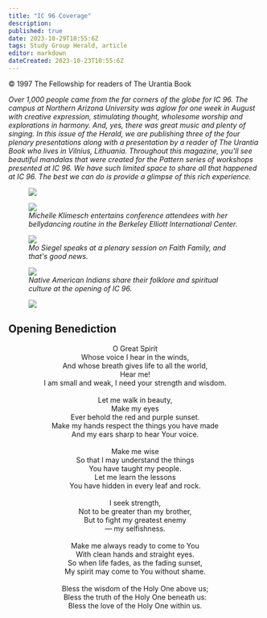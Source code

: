 ```yaml
---
title: "IC 96 Coverage"
description: 
published: true
date: 2023-10-29T10:55:6Z
tags: Study Group Herald, article
editor: markdown
dateCreated: 2023-10-23T10:55:6Z
---
```


<p class="v-card v-sheet theme--light gray lighten-3 px-2">© 1997 The Fellowship for readers of The Urantia Book</p>

_Over 1,000 people came from the far corners of the globe for IC 96. The campus at Northern Arizona University was aglow for one week in August with creative expression, stimulating thought, wholesome worship and explorations in harmony. And, yes, there was great music and plenty of singing. In this issue of the Herald, we are publishing three of the four plenary presentations along with a presentation by a reader of _The Urantia Book_ who lives in Vilnius, Lithuania. Throughout this magazine, you'll see beautiful mandalas that were created for the Pattern series of workshops presented at IC 96. We have such limited space to share all that happened at IC 96. The best we can do is provide a glimpse of this rich experience._

<figure id="Figure_1" class="image urantiapedia">
<img src="/image/article/Study_Group_Herald/IC_logo.jpg">
</figure>

<figure id="Figure_2" class="image urantiapedia">
<img src="/image/article/Study_Group_Herald/Michelle_Klimesch.jpg">
<figcaption><em>Michelle Klimesch entertains conference attendees with her bellydancing routine in the Berkeley Elliott International Center.</em></figcaption>
</figure>


<figure id="Figure_3" class="image urantiapedia">
<img src="/image/article/Study_Group_Herald/Mo_Siegel.jpg">
<figcaption><em>Mo Siegel speaks at a plenary session on Faith Family, and that's good news.</em></figcaption>
</figure>


<figure id="Figure_4" class="image urantiapedia">
<img src="/image/article/Study_Group_Herald/Native_American.jpg">
<figcaption><em>Native American Indians share their folklore and spiritual culture at the opening of IC 96.</em></figcaption>
</figure>


<figure id="Figure_5" class="image urantiapedia">
<img src="/image/article/Study_Group_Herald/Native_American_2.jpg">
</figure>

## Opening Benediction

<p style="text-align: center">
O Great Spirit<br>
Whose voice I hear in the winds,<br>
And whose breath gives life to all the world,<br>
Hear me!<br>
I am small and weak, I need your strength and wisdom.<br>
<br>
Let me walk in beauty,<br>
Make my eyes<br>
Ever behold the red and purple sunset.<br>
Make my hands respect the things you have made<br>
And my ears sharp to hear Your voice.<br>
<br>
Make me wise<br>
So that I may understand the things <br>
You have taught my people. <br>
Let me learn the lessons <br>
You have hidden in every leaf and rock.<br>
<br>
I seek strength,<br>
Not to be greater than my brother,<br>
But to fight my greatest enemy<br>
— my selfishness.<br>
<br>
Make me always ready to come to You<br>
With clean hands and straight eyes.<br>
So when life fades, as the fading sunset, <br>
My spirit may come to You without shame.<br>
<br>
Bless the wisdom of the Holy One above us; <br>
Bless the truth of the Holy One beneath us: <br>
Bless the love of the Holy One within us.<br>
</p>